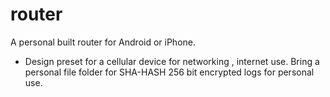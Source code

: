# router
A personal built router for Android or iPhone.

- Design preset for a cellular device for networking ,
internet use. Bring a personal file folder for SHA-HASH
256 bit encrypted logs for personal use.
